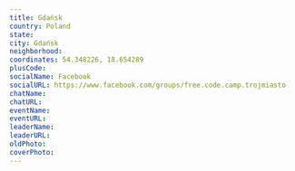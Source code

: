 ```yaml
---
title: Gdańsk
country: Poland
state: 
city: Gdańsk
neighborhood: 
coordinates: 54.348226, 18.654289
plusCode:
socialName: Facebook
socialURL: https://www.facebook.com/groups/free.code.camp.trojmiasto
chatName:
chatURL:
eventName:
eventURL:
leaderName:
leaderURL:
oldPhoto: 
coverPhoto:
---
```

